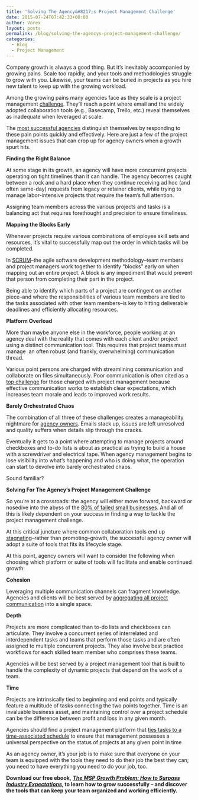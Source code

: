 ```yaml
---
title: 'Solving The Agency&#8217;s Project Management Challenge'
date: 2015-07-24T07:42:33+00:00
author: Vorex
layout: posts
permalink: /blog/solving-the-agencys-project-management-challenge/
categories:
  - Blog
  - Project Management
---
```

Company growth is always a good thing. But it&#8217;s inevitably accompanied by growing pains. Scale too rapidly, and your tools and methodologies struggle to grow with you. Likewise, your teams can be buried in projects as you hire new talent to keep up with the growing workload.<!--more-->



Among the growing pains many agencies face as they scale is a project management [challenge](http://www.vorex.com/4-challenges-service-based-businesses-face-when-trying-to-scale/). They&#8217;ll reach a point where email and the widely adopted collaboration tools (e.g., Basecamp, Trello, etc.) reveal themselves as inadequate when leveraged at scale.

The [most successful agencies](http://www.top50adagencies.com/) distinguish themselves by responding to these pain points quickly and effectively. Here are just a few of the project management issues that can crop up for agency owners when a growth spurt hits.

**Finding the Right Balance**

At some stage in its growth, an agency will have more concurrent projects operating on tight timelines than it can handle. The agency becomes caught between a rock and a hard place when they continue receiving ad hoc (and often same-day) requests from legacy or retainer clients, while trying to manage labor-intensive projects that require the team&#8217;s full attention.

Assigning team members across the various projects and tasks is a balancing act that requires forethought and precision to ensure timeliness.



**Mapping the Blocks Early**

Whenever projects require various combinations of employee skill sets and resources, it&#8217;s vital to successfully map out the order in which tasks will be completed.

In [SCRUM](https://www.scrum.org/Resources/What-is-Scrum)&#8211;the agile software development methodology&#8211;team members and project managers work together to identify &#8220;blocks&#8221; early on when mapping out an entire project. A block is any impediment that would prevent that person from completing their part in the project.

Being able to identify which parts of a project are contingent on another piece&#8211;and where the responsibilities of various team members are tied to the tasks associated with other team members&#8211;is key to hitting deliverable deadlines and efficiently allocating resources.

**Platform Overload**

More than maybe anyone else in the workforce, people working at an agency deal with the reality that comes with each client and/or project using a distinct communication tool. This requires that project teams must manage  an often robust (and frankly, overwhelming) communication thread.

Various point persons are charged with streamlining communication and collaborate on files simultaneously. Poor communication is often cited as a [top challenge](http://www.villanovau.com/resources/project-management/top-10-challenges/#.VYHbtudhot8) for those charged with project management because effective communication works to establish clear expectations, which increases team morale and leads to improved work results.

**Barely Orchestrated Chaos**

The combination of all three of these challenges creates a manageability nightmare for [agency owners](http://www.vorex.com/industries/consulting-professional-services/). Emails stack up, issues are left unresolved and quality suffers when details slip through the cracks.

Eventually it gets to a point where attempting to manage projects around checkboxes and to-do lists is about as practical as trying to build a house with a screwdriver and electrical tape. When agency management begins to lose visibility into what&#8217;s happening and who is doing what, the operation can start to devolve into barely orchestrated chaos.



Sound familiar?

**Solving For The Agency&#8217;s Project Management Challenge**

So you&#8217;re at a crossroads: the agency will either move forward, backward or nosedive into the abyss of the [80% of failed small businesses](http://www.vorex.com/the-1-tool-agency-owners-use-to-battle-the-odds/). And all of this is likely dependent on your success in finding a way to tackle the project management challenge.



At this critical juncture where common collaboration tools end up [stagnating](http://www.businessnewsdaily.com/7954-business-communication-failures.html)&#8211;rather than promoting&#8211;growth, the successful agency owner will adopt a suite of tools that fits its lifecycle stage.

At this point, agency owners will want to consider the following when choosing which platform or suite of tools will facilitate and enable continued growth:

**Cohesion**

Leveraging multiple communication channels can fragment knowledge. Agencies and clients will be best served by [aggregating all project communication](http://www.vorex.com/product/online-project-management/) into a single space.

**Depth**

Projects are more complicated than to-do lists and checkboxes can articulate. They involve a concurrent series of interrelated and interdependent tasks and teams that perform those tasks and are often assigned to multiple concurrent projects. They also involve best practice workflows for each skilled team member who comprises these teams.

Agencies will be best served by a project management tool that is built to handle the complexity of dynamic projects that depend on the work of a team.

**Time**

Projects are intrinsically tied to beginning and end points and typically feature a multitude of tasks connecting the two points together. Time is an invaluable business asset, and maintaining control over a project schedule can be the difference between profit and loss in any given month.

Agencies should find a project management platform that [ties tasks to a time-associated schedule](http://www.vorex.com/product/time-expense-tracking/) to ensure that management possesses a universal perspective on the status of projects at any given point in time

As an agency owner, it&#8217;s your job is to make sure that everyone on your team is equipped with the tools they need to do their job the best they can; you need to have everything you need to do your job, too.

**Download our free ebook,** [**_The MSP Growth Problem: How to Surpass Industry Expectations_**](http://vorex.hs-sites.com/the-msp-growth-problem-how-to-surpass-industry-expectations?__hstc=100746398.b2843db0333d5242d1d7cad84e1e93d1.1428948442272.1434498084531.1434578950994.35&__hssc=100746398.9.1434578950994&__hsfp=357257685)**, to learn how to grow successfully &#8211; and discover the tools that can keep your team organized and working efficiently.**
